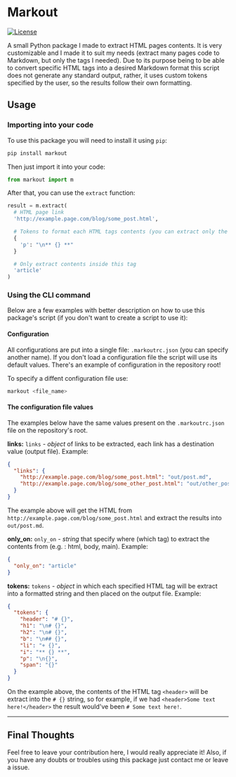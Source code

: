 # Markout

[![License](https://img.shields.io/badge/license-MIT-informational.svg)](https://opensource.org/licenses/MIT)

A small Python package I made to extract HTML pages contents. It is very customizable and I made it to suit my needs (extract many pages code to Markdown, but only the tags I needed). Due to its purpose being to be able to convert specific HTML tags into a desired Markdown format this script does not generate any standard output, rather, it uses custom tokens specified by the user, so the results follow their own formatting.

## Usage

### Importing into your code

To use this package you will need to install it using `pip`:

```sh
pip install markout
```

Then just import it into your code:

```python
from markout import m
```

After that, you can use the `extract` function:

```python
result = m.extract(
  # HTML page link
  'http://example.page.com/blog/some_post.html',

  # Tokens to format each HTML tags contents (you can extract only the ones you want)
  {
    'p': "\n** {} **"
  }

  # Only extract contents inside this tag
  'article'
)
```

### Using the CLI command

Below are a few examples with better description on how to use this package's script (if you don't want to create a script to use it):

#### Configuration

All configurations are put into a single file: `.markoutrc.json` (you can specify another name). If you don't load a configuration file the script will use its default values. There's an example of configuration in the repository root!

To specify a diffent configuration file use:

```sh
markout <file_name>
```

#### The configuration file values

The examples below have the same values present on the `.markoutrc.json` file on the repository's root.

**links:** `links` - *object* of links to be extracted, each link has a destination value (output file).
Example:

```json
{
  "links": {
    "http://example.page.com/blog/some_post.html": "out/post.md",
    "http://example.page.com/blog/some_other_post.html": "out/other_post.md"
  }
}
```

The example above will get the HTML from `http://example.page.com/blog/some_post.html` and extract the results into `out/post.md`.

**only_on:** `only_on` - *string* that specify where (which tag) to extract the contents from (e.g. : html, body, main).
Example:

```json
{
  "only_on": "article"
}
```

**tokens:** `tokens` - *object* in which each specified HTML tag will be extract into a formatted string and then placed on the output file.
Example:

```json
{
  "tokens": {
    "header": "# {}",
    "h1": "\n# {}",
    "h2": "\n# {}",
    "b": "\n## {}",
    "li": "+ {}",
    "i": "** {} **",
    "p": "\n{}",
    "span": "{}"
  }
}
```

On the example above, the contents of the HTML tag `<header>` will be extract into the `# {}` string, so for example, if we had `<header>Some text here!</header>` the result would've been `# Some text here!`.

---

## Final Thoughts

Feel free to leave your contribution here, I would really appreciate it!
Also, if you have any doubts or troubles using this package just contact me or leave a issue.
